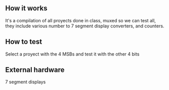 <!---

This file is used to generate your project datasheet. Please fill in the information below and delete any unused
sections.

You can also include images in this folder and reference them in the markdown. Each image must be less than
512 kb in size, and the combined size of all images must be less than 1 MB.
-->

## How it works

It's a compilation of all proyects done in class, muxed so we can test all, they include various number to 7 segment display converters, and counters.

## How to test

Select a proyect with the 4 MSBs and test it with the other 4 bits

## External hardware

7 segment displays
